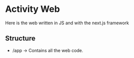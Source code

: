 # Activity Web

Here is the web written in JS and with the next.js framework

## Structure
  - /app -> Contains all the web code. 
